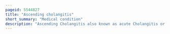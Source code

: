 ```yaml
---
pageid: 5544827
title: "Ascending cholangitis"
short_summary: "Medical condition"
description: "Ascending Cholangitis also known as acute Cholangitis or simply Cholangitis is Inflammation of the bile Duct usually caused by Bacteria which ascends from its Junction with the Duodenum. It occurs if the Bile Duct is already partly blocked by Gallstones."
---
```

